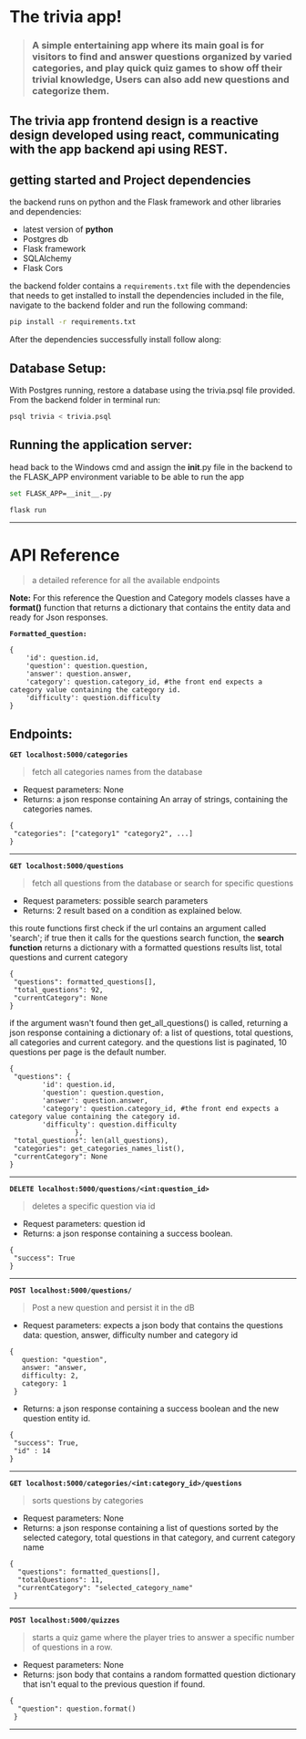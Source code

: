 # **The trivia app!**

> ### A simple entertaining app where its main goal is for visitors to find and answer questions organized by varied categories, and play quick quiz games to show off their trivial knowledge, Users can also add new questions and categorize them.

**The trivia app frontend design is a reactive design developed using react, communicating with the app backend api using REST.**
---
## getting started and Project dependencies

the backend runs on python and the Flask framework and other libraries and dependencies:

- latest version of **python**
- Postgres db
- Flask framework
- SQLAlchemy
- Flask Cors

the backend folder contains a `requirements.txt` file with the dependencies that needs to get installed
to install the dependencies included in the file, navigate to the backend folder and run the following command:

```bash
pip install -r requirements.txt
```
After the dependencies successfully install follow along:

## Database Setup:
With Postgres running, restore a database using the trivia.psql file provided. From the backend folder in terminal run:
```bash
psql trivia < trivia.psql
```

## Running the application server:
head back to the Windows cmd and assign the __init__.py file in the backend to the FLASK_APP environment variable to be able to run the app

```bash
set FLASK_APP=__init__.py

flask run
```



---

# API Reference

> a detailed reference for all the available endpoints

**Note:**
For this reference the Question and Category models classes have a **format()** function that returns a dictionary that contains the entity data and ready for Json responses.

**`Formatted_question:`**

```
{
    'id': question.id,
    'question': question.question,
    'answer': question.answer,
    'category': question.category_id, #the front end expects a category value containing the category id.
    'difficulty': question.difficulty
}
```

## Endpoints:

**`GET localhost:5000/categories`**

> fetch all categories names from the database

- Request parameters: None
- Returns: a json response containing An array of strings, containing the categories names.

```
{
 "categories": ["category1" "category2", ...]
}
```

---

**`GET localhost:5000/questions`**

> fetch all questions from the database or search for specific questions

- Request parameters: possible search parameters
- Returns: 2 result based on a condition as explained below.

this route functions first check if the url contains an argument called 'search'; if true then it calls for the questions search function,
the **search function** returns a dictionary with a formatted questions results list, total questions and current category

```
{
 "questions": formatted_questions[],
 "total_questions": 92,
 "currentCategory": None
}
```

if the argument wasn't found then get_all_questions() is called, returning a json response containing a dictionary of: a list of questions, total questions, all categories and current category.
and the questions list is paginated, 10 questions per page is the default number.

```
{
 "questions": {
        'id': question.id,
        'question': question.question,
        'answer': question.answer,
        'category': question.category_id, #the front end expects a category value containing the category id.
        'difficulty': question.difficulty
                },
 "total_questions": len(all_questions),
 "categories": get_categories_names_list(),
 "currentCategory": None
}
```

---

**`DELETE localhost:5000/questions/<int:question_id>`**

> deletes a specific question via id

- Request parameters: question id
- Returns: a json response containing a success boolean.

```
{
 "success": True
}
```

---

**`POST localhost:5000/questions/`**

> Post a new question and persist it in the dB

- Request parameters: expects a json body that contains the questions data: question, answer, difficulty number and category id

```
{
   question: "question",
   answer: "answer,
   difficulty: 2,
   category: 1
 }
```

- Returns: a json response containing a success boolean and the new question entity id.

```
{
 "success": True,
 "id" : 14
}
```

---

**`GET localhost:5000/categories/<int:category_id>/questions`**

> sorts questions by categories

- Request parameters: None
- Returns: a json response containing a list of questions sorted by the selected category, total questions in that category, and current category name

```
{
  "questions": formatted_questions[],
  "totalQuestions": 11,
  "currentCategory": "selected_category_name"
 }
```

---

**`POST localhost:5000/quizzes`**

> starts a quiz game where the player tries to answer a specific number of questions in a row.

- Request parameters: None
- Returns: json body that contains a random formatted question dictionary that isn't equal to the previous question if found.

```
{
  "question": question.format()
 }
```

---
